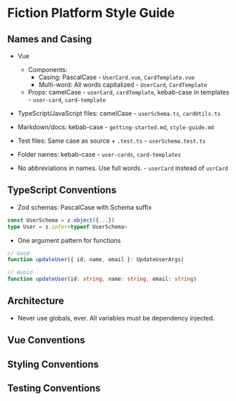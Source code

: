 # Fiction Platform Style Guide

## Names and Casing

- Vue
  - Components:
    - Casing: PascalCase - `UserCard.vue`, `CardTemplate.vue`
    - Multi-word: All words capitalized - `UserCard`, `CardTemplate`
  - Props: camelCase - `userCard`, `cardTemplate`, kebab-case in templates - `user-card`, `card-template`
- TypeScript/JavaScript files: camelCase - `userSchema.ts`, `cardUtils.ts`
- Markdown/docs: kebab-case - `getting-started.md`, `style-guide.md`
- Test files: Same case as source + `.test.ts` - `userSchema.test.ts`
- Folder names: kebab-case - `user-cards`, `card-templates`

- No abbreviations in names. Use full words. - `userCard` instead of `usrCard`


## TypeScript Conventions
- Zod schemas: PascalCase with Schema suffix

```typescript
const UserSchema = z.object({...})
type User = z.infer<typeof UserSchema>
```

- One argument pattern for functions

```typescript
// Good
function updateUser({ id, name, email }: UpdateUserArgs)

// Avoid
function updateUser(id: string, name: string, email: string)
```

## Architecture

- Never use globals, ever. All variables must be dependency injected.

## Vue Conventions

## Styling Conventions

## Testing Conventions
